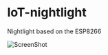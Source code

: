 # IoT-nightlight
Nightlight based on the ESP8266


![ScreenShot](https://raw.github.com/drifterz28/IoT-nightlight/master/assets/IMG_20161001_112014.jpg)

